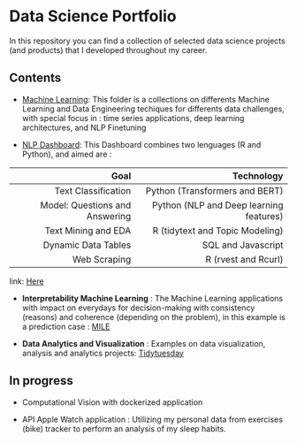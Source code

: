 # Data Science Portfolio

In this repository you can find a collection of selected data science projects (and products) that I developed throughout my career.

## Contents 

* [Machine Learning](https://github.com/carlosjimenez88M/DataScicencePortfolio/tree/master/Machine_Learning): This folder is a collections on differents Machine Learning and Data Engineering techiques for differents data challenges, with special focus in : time series applications, deep learning architectures, and NLP Finetuning

* [NLP Dashboard](https://danieljimenez.shinyapps.io/salvador/): This Dashboard combines two lenguages (R and Python), and aimed are : 

|**Goal**|**Technology**|
|----:|----------:|
|Text Classification|Python (Transformers and BERT)|
|Model: Questions and Answering |Python (NLP and Deep learning features)|
|Text Mining and EDA|R (tidytext and Topic Modeling)|
|Dynamic Data Tables|SQL and Javascript|
|Web Scraping|R (rvest and Rcurl)|

link: [Here](https://danieljimenez.shinyapps.io/salvador/)


* **Interpretability Machine Learning** : The Machine Learning applications with impact on everydays for decision-making with consistency (reasons) and coherence (depending on the problem), in this example is a prediction case : [MILE](https://www.danieljimenezm.com/post/2020-07-18-models_interpretability/)

* **Data Analytics and Visualization** : Examples on data visualization, analysis and  analytics projects: [Tidytuesday](https://github.com/carlosjimenez88M/Tidy-tuesday)

## In progress

* Computational Vision with dockerized application 

* API Apple Watch application : Utilizing my personal data from  exercises (bike) tracker to perform an analysis of my sleep habits.






